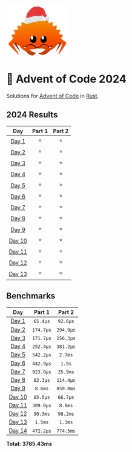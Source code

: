 <img src="./.assets/christmas_ferris.png" width="164">

# 🎄 Advent of Code 2024

Solutions for [Advent of Code](https://adventofcode.com/) in [Rust](https://www.rust-lang.org/).

<!--- advent_readme_stars table --->
## 2024 Results

| Day | Part 1 | Part 2 |
| :---: | :---: | :---: |
| [Day 1](https://adventofcode.com/2024/day/1) | ⭐ | ⭐ |
| [Day 2](https://adventofcode.com/2024/day/2) | ⭐ | ⭐ |
| [Day 3](https://adventofcode.com/2024/day/3) | ⭐ | ⭐ |
| [Day 4](https://adventofcode.com/2024/day/4) | ⭐ | ⭐ |
| [Day 5](https://adventofcode.com/2024/day/5) | ⭐ | ⭐ |
| [Day 6](https://adventofcode.com/2024/day/6) | ⭐ | ⭐ |
| [Day 7](https://adventofcode.com/2024/day/7) | ⭐ | ⭐ |
| [Day 8](https://adventofcode.com/2024/day/8) | ⭐ | ⭐ |
| [Day 9](https://adventofcode.com/2024/day/9) | ⭐ | ⭐ |
| [Day 10](https://adventofcode.com/2024/day/10) | ⭐ | ⭐ |
| [Day 11](https://adventofcode.com/2024/day/11) | ⭐ | ⭐ |
| [Day 12](https://adventofcode.com/2024/day/12) | ⭐ | ⭐ |
| [Day 13](https://adventofcode.com/2024/day/13) | ⭐ | ⭐ |
<!--- advent_readme_stars table --->

<!--- benchmarking table --->
## Benchmarks

| Day | Part 1 | Part 2 |
| :---: | :---: | :---:  |
| [Day 1](./src/bin/01.rs) | `65.4µs` | `92.6µs` |
| [Day 2](./src/bin/02.rs) | `174.7µs` | `294.9µs` |
| [Day 3](./src/bin/03.rs) | `171.7µs` | `156.3µs` |
| [Day 4](./src/bin/04.rs) | `252.4µs` | `381.2µs` |
| [Day 5](./src/bin/05.rs) | `542.2µs` | `2.7ms` |
| [Day 6](./src/bin/06.rs) | `442.9µs` | `1.9s` |
| [Day 7](./src/bin/07.rs) | `923.0µs` | `35.9ms` |
| [Day 8](./src/bin/08.rs) | `82.3µs` | `114.4µs` |
| [Day 9](./src/bin/09.rs) | `8.6ms` | `859.0ms` |
| [Day 10](./src/bin/10.rs) | `85.5µs` | `66.7µs` |
| [Day 11](./src/bin/11.rs) | `309.0µs` | `8.8ms` |
| [Day 12](./src/bin/12.rs) | `90.3ms` | `98.2ms` |
| [Day 13](./src/bin/13.rs) | `1.5ms` | `1.3ms` |
| [Day 14](./src/bin/14.rs) | `472.2µs` | `774.5ms` |

**Total: 3785.43ms**
<!--- benchmarking table --->
